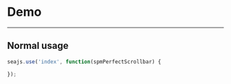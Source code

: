 # Demo

---

## Normal usage

````javascript
seajs.use('index', function(spmPerfectScrollbar) {

});
````
